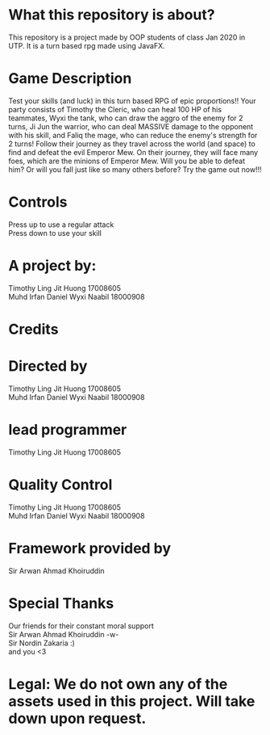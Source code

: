 # What this repository is about?
This repository is a project made by OOP students of class Jan 2020 in UTP. It is a turn based rpg made using JavaFX.

# Game Description
Test your skills (and luck) in this turn based RPG of epic proportions!! Your party consists of Timothy the Cleric, who can heal 100 HP of his teammates, Wyxi the tank, who can draw the aggro of the enemy for 2 turns, Ji Jun the warrior, who can deal MASSIVE damage to the opponent with his skill, and Faliq the mage, who can reduce the enemy's strength for 2 turns! Follow their journey as they travel across the world (and space) to find and defeat the evil Emperor Mew. On their journey, they will face many foes, which are the minions of Emperor Mew. Will you be able to defeat him? Or will you fall just like so many others before? Try the game out now!!! 

# Controls
Press up to use a regular attack<br/>
Press down to use your skill

# A project by:
Timothy Ling Jit Huong 17008605<br/>
Muhd Irfan Daniel Wyxi Naabil 18000908

# Credits
# Directed by 
Timothy Ling Jit Huong 17008605<br/>
Muhd Irfan Daniel Wyxi Naabil 18000908

# lead programmer
Timothy Ling Jit Huong 17008605

# Quality Control
Timothy Ling Jit Huong 17008605<br/>
Muhd Irfan Daniel Wyxi Naabil 18000908

# Framework provided by 
Sir Arwan Ahmad Khoiruddin

# Special Thanks
Our friends for their constant moral support<br/>
Sir Arwan Ahmad Khoiruddin -w-<br/>
Sir Nordin Zakaria :)<br/>
and you <3

# Legal: We do not own any of the assets used in this project. Will take down upon request.
